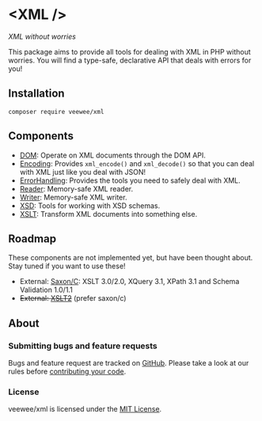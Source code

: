 # &lt;XML /&gt;

*XML without worries*

This package aims to provide all tools for dealing with XML in PHP without worries.
You will find a type-safe, declarative API that deals with errors for you!


## Installation

```
composer require veewee/xml
```

## Components

* [DOM](docs/dom.md): Operate on XML documents through the DOM API.
* [Encoding](docs/encoding.md): Provides `xml_encode()` and `xml_decode()` so that you can deal with XML just like you deal with JSON!
* [ErrorHandling](docs/error-handling.md): Provides the tools you need to safely deal with XML.
* [Reader](docs/reader.md): Memory-safe XML reader.
* [Writer](docs/writer.md): Memory-safe XML writer.
* [XSD](docs/xsd.md): Tools for working with XSD schemas.
* [XSLT](docs/xslt.md): Transform XML documents into something else.

## Roadmap

These components are not implemented yet, but have been thought about.
Stay tuned if you want to use these!

* External: [Saxon/C](https://www.saxonica.com/saxon-c/php_api.xml): XSLT 3.0/2.0, XQuery 3.1, XPath 3.1 and Schema Validation 1.0/1.1
* ~~External: [XSLT2](https://github.com/genkgo/xsl)~~ (prefer saxon/c)

## About

### Submitting bugs and feature requests

Bugs and feature request are tracked on [GitHub](https://github.com/veewee/xml/issues).
Please take a look at our rules before [contributing your code](CONTRIBUTING.md).

### License

veewee/xml is licensed under the [MIT License](LICENSE).
